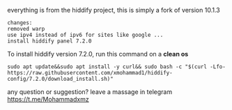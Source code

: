everything is from the hiddify project, this is simply a fork of version 10.1.3


```
changes:
removed warp
use ipv4 instead of ipv6 for sites like google ...
install hiddify panel 7.2.0
```

To install hiddify version 7.2.0, run this command on a <b>clean os</b>

```
sudo apt update&&sudo apt install -y curl&& sudo bash -c "$(curl -Lfo- https://raw.githubusercontent.com/xmohammad1/hiddify-config/7.2.0/download_install.sh)"
```
any question or suggestion? leave a massage in telegram https://t.me/Mohammadxmz

